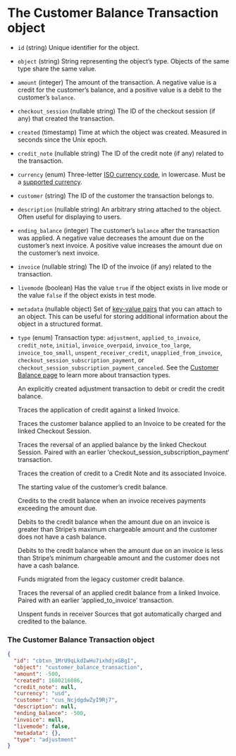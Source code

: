 # The Customer Balance Transaction object

- `id` (string)
  Unique identifier for the object.

- `object` (string)
  String representing the object’s type. Objects of the same type share the same value.

- `amount` (integer)
  The amount of the transaction. A negative value is a credit for the customer’s balance, and a positive value is a debit to the customer’s `balance`.

- `checkout_session` (nullable string)
  The ID of the checkout session (if any) that created the transaction.

- `created` (timestamp)
  Time at which the object was created. Measured in seconds since the Unix epoch.

- `credit_note` (nullable string)
  The ID of the credit note (if any) related to the transaction.

- `currency` (enum)
  Three-letter [ISO currency code](https://www.iso.org/iso-4217-currency-codes.html), in lowercase. Must be a [supported currency](https://stripe.com/docs/currencies).

- `customer` (string)
  The ID of the customer the transaction belongs to.

- `description` (nullable string)
  An arbitrary string attached to the object. Often useful for displaying to users.

- `ending_balance` (integer)
  The customer’s `balance` after the transaction was applied. A negative value decreases the amount due on the customer’s next invoice. A positive value increases the amount due on the customer’s next invoice.

- `invoice` (nullable string)
  The ID of the invoice (if any) related to the transaction.

- `livemode` (boolean)
  Has the value `true` if the object exists in live mode or the value `false` if the object exists in test mode.

- `metadata` (nullable object)
  Set of [key-value pairs](https://docs.stripe.com/docs/api/metadata.md) that you can attach to an object. This can be useful for storing additional information about the object in a structured format.

- `type` (enum)
  Transaction type: `adjustment`, `applied_to_invoice`, `credit_note`, `initial`, `invoice_overpaid`, `invoice_too_large`, `invoice_too_small`, `unspent_receiver_credit`, `unapplied_from_invoice`, `checkout_session_subscription_payment`, or `checkout_session_subscription_payment_canceled`. See the [Customer Balance page](https://docs.stripe.com/docs/billing/customer/balance.md#types) to learn more about transaction types.

  An explicitly created adjustment transaction to debit or credit the credit balance.

  Traces the application of credit against a linked Invoice.

  Traces the customer balance applied to an Invoice to be created for the linked Checkout Session.

  Traces the reversal of an applied balance by the linked Checkout Session. Paired with an earlier ‘checkout_session_subscription_payment‘ transaction.

  Traces the creation of credit to a Credit Note and its associated Invoice.

  The starting value of the customer’s credit balance.

  Credits to the credit balance when an invoice receives payments exceeding the amount due.

  Debits to the credit balance when the amount due on an invoice is greater than Stripe’s maximum chargeable amount and the customer does not have a cash balance.

  Debits to the credit balance when the amount due on an invoice is less than Stripe’s minimum chargeable amount and the customer does not have a cash balance.

  Funds migrated from the legacy customer credit balance.

  Traces the reversal of an applied credit balance from a linked Invoice. Paired with an earlier ‘applied_to_invoice’ transaction.

  Unspent funds in receiver Sources that got automatically charged and credited to the balance.

### The Customer Balance Transaction object

```json
{
  "id": "cbtxn_1MrU9qLkdIwHu7ixhdjxGBgI",
  "object": "customer_balance_transaction",
  "amount": -500,
  "created": 1680216086,
  "credit_note": null,
  "currency": "usd",
  "customer": "cus_NcjdgdwZyI9Rj7",
  "description": null,
  "ending_balance": -500,
  "invoice": null,
  "livemode": false,
  "metadata": {},
  "type": "adjustment"
}
```